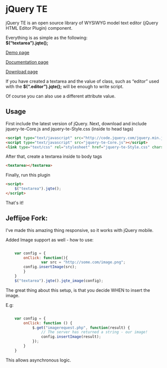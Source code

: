 ﻿jQuery TE
=========

jQuery TE is an open source library of WYSIWYG model text editor (jQuery HTML
Editor Plugin) component.

Everything is as simple as the following:  
**$(“textarea”).jqte();**

[Demo page][]

[Documentation page][]

[Download page][]

  [Demo page]: http://jqueryte.com/demos
  [Documentation page]: http://jqueryte.com/documentation
  [Download page]: http://jqueryte.com/download

If you have created a textarea and the value of class, such as “editor”
used with the **$(“.editor”).jqte();** will be enough to write script.

Of course you can also use a different attribute value.

Usage
-----

First include the latest version of jQuery. Next, download and include jquery-te-Core.js and jquery-te-Style.css (inside to head tags)

``` html
<script type="text/javascript" src="http://code.jquery.com/jquery.min.js"></script>
<script type="text/javascript" src="jquery-te-Core.js"></script>
<link type="text/css" rel="stylesheet" href="jquery-te-Style.css" charset="utf-8" />
```

After that, create a textarea inside to body tags

``` html
<textarea></textarea>
```

Finally, run this plugin
``` html
<script>
	$("textarea").jqte();
</script>
```

That's it!

Jeffijoe Fork:
-----

I've made this amazing thing responsive, so it works with jQuery mobile.

Added Image support as well - how to use:

``` javascript

	var config = {
	    onClick: function(){
                var src = "http://some.com/image.png";
		config.insertImage(src);
	    }
	}
	$("textarea").jqte().jqte_image(config);

```

The great thing about this setup, is that you decide WHEN to insert the image.

E.g:

``` javascript

    var config = {
        onClick: function () {
            $.get("imagerequest.php", function(result) {
                // The server has returned a string - our image!
                config.insertImage(result);
            });
        }
    }

```
This allows asynchronous logic.